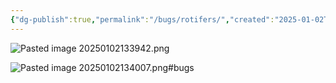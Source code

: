 ```yaml
---
{"dg-publish":true,"permalink":"/bugs/rotifers/","created":"2025-01-02T13:39:07.941-06:00"}
---
```


![Pasted image 20250102133942.png](/img/user/Secondary/Images/Pasted%20image%2020250102133942.png)

![Pasted image 20250102134007.png](/img/user/Secondary/Images/Pasted%20image%2020250102134007.png)#bugs